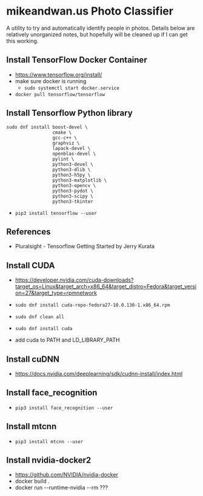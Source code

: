 # mikeandwan.us Photo Classifier

A utility to try and automatically identify people in photos.  Details below are relatively unorganized notes, but hopefully will be cleaned up if I can get this working.

## Install TensorFlow Docker Container

- https://www.tensorflow.org/install/
- make sure docker is running
    - `sudo systemctl start docker.service`
- `docker pull tensorflow/tensorflow`

## Install Tensorflow Python library

```
sudo dnf install boost-devel \
                 cmake \
                 gcc-c++ \
                 graphviz \
                 lapack-devel \
                 openblas-devel \
                 pylint \
                 python3-devel \
                 python3-dlib \
                 python3-h5py \
                 python3-matplotlib \
                 python3-opencv \
                 python3-pydot \
                 python3-scipy \
                 python3-tkinter
```
- `pip3 install tensorflow --user`

## References

- Pluralsight - Tensorflow Getting Started by Jerry Kurata

## Install CUDA

- https://developer.nvidia.com/cuda-downloads?target_os=Linux&target_arch=x86_64&target_distro=Fedora&target_version=27&target_type=rpmnetwork
- `sudo dnf install cuda-repo-fedora27-10.0.130-1.x86_64.rpm`
- `sudo dnf clean all`
- `sudo dnf install cuda`

- add cuda to PATH and LD_LIBRARY_PATH

## Install cuDNN

- https://docs.nvidia.com/deeplearning/sdk/cudnn-install/index.html

## Install face_recognition

- `pip3 install face_recognition --user`

## Install mtcnn

- `pip3 install mtcnn --user`

## Install nvidia-docker2
- https://github.com/NVIDIA/nvidia-docker
- docker build .
- docker run --runtime-nvidia --rm ???
